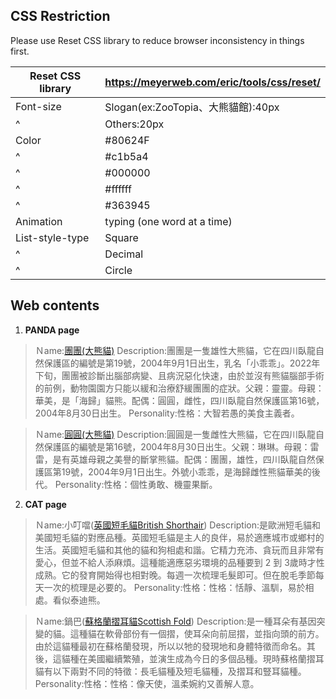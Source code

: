 
## CSS Restriction
Please use Reset CSS library to reduce browser inconsistency in things first.

| Reset CSS library | https://meyerweb.com/eric/tools/css/reset/  |
| ----------------- | ------------------------------------------- |
| Font-size         | Slogan(ex:ZooTopia、大熊貓館):40px            |
|    ^              | Others:20px                                 |
| Color             | #80624F                                     |
|   ^               | #c1b5a4                                     |
|   ^               | #000000                                     |
|   ^               | #ffffff                                     |
|   ^               | #363945                                     |
| Animation         | typing (one word at a time)                 |
| List-style-type   | Square                                      |
| ^                 | Decimal                                     |
| ^                 | Circle                                      |



## Web contents

1. **PANDA page**

> Ｎame:[團團(大熊貓)](https://zh.m.wikipedia.org/zh-tw/%E5%9C%98%E5%9C%98_(%E7%86%8A%E8%B2%93))
> Description:團團是一隻雄性大熊貓，它在四川臥龍自然保護區的編號是第19號，2004年9月1日出生，乳名「小乖乖」。2022年下旬，團團被診斷出腦部病變、且病況惡化快速，由於並沒有熊貓腦部手術的前例，動物園園方只能以緩和治療舒緩團團的症狀。父親：靈靈。母親：華美，是「海歸」貓熊。配偶：圓圓，雌性，四川臥龍自然保護區第16號，2004年8月30日出生。
> Personality:性格：大智若愚的美食主義者。

> Ｎame:[圓圓(大熊貓)](https://zh.m.wikipedia.org/zh-tw/%E5%9C%93%E5%9C%93_(%E7%86%8A%E8%B2%93))
> Description:圓圓是一隻雌性大熊貓，它在四川臥龍自然保護區的編號是第16號，2004年8月30日出生。父親：琳琳。母親：雷雷，是有英雄母親之美譽的斷掌熊貓。配偶：團團，雄性，四川臥龍自然保護區第19號，2004年9月1日出生。外號小乖乖，是海歸雌性熊貓華美的後代。
> Personality:性格：個性勇敢、機靈果斷。

2. **CAT page**

> Ｎame:小叮噹([英國短毛貓British Shorthair](https://zh.wikipedia.org/wiki/%E8%8B%B1%E5%9B%BD%E7%9F%AD%E6%AF%9B%E7%8C%AB))
> Description:是歐洲短毛貓和美國短毛貓的對應品種。英國短毛貓是主人的良伴，易於適應城市或鄉村的生活。英國短毛貓和其他的貓和狗相處和諧。它精力充沛、貪玩而且非常有愛心，但並不給人添麻煩。這種能適應惡劣環境的品種要到 2 到 3歲時才性成熟。它的發育開始得也相對晚。每週一次梳理毛髮即可。但在脫毛季節每天一次的梳理是必要的。
> Personality:性格：性格：恬靜、溫馴，易於相處。看似泰迪熊。

> Ｎame:鍋巴([蘇格蘭摺耳貓Scottish Fold](https://zh.wikipedia.org/wiki/%E8%98%87%E6%A0%BC%E8%98%AD%E6%91%BA%E8%80%B3%E8%B2%93))
> Description:是一種耳朵有基因突變的貓。這種貓在軟骨部份有一個摺，使耳朵向前屈摺，並指向頭的前方。由於這貓種最初在蘇格蘭發現，所以以牠的發現地和身體特徵而命名。其後，這貓種在美國繼續繁殖，並演生成為今日的多個品種。現時蘇格蘭摺耳貓有以下兩對不同的特徵：長毛貓種及短毛貓種，及摺耳和豎耳貓種。
> Personality:性格：性格：像天使，溫柔婉約又善解人意。